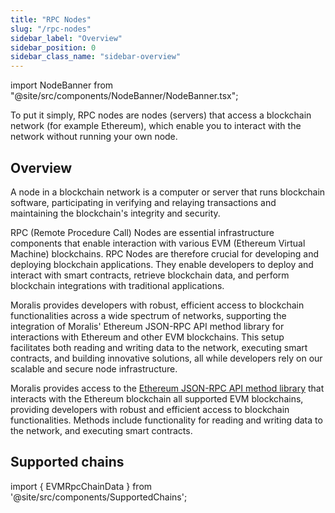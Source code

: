 ```yaml
---
title: "RPC Nodes"
slug: "/rpc-nodes"
sidebar_label: "Overview"
sidebar_position: 0
sidebar_class_name: "sidebar-overview"
---
```


import NodeBanner from "@site/src/components/NodeBanner/NodeBanner.tsx";

<NodeBanner />

To put it simply, RPC nodes are nodes (servers) that access a blockchain network (for example Ethereum), which enable you to interact with the network without running your own node.

## Overview

A node in a blockchain network is a computer or server that runs blockchain software, participating in verifying and relaying transactions and maintaining the blockchain's integrity and security.

RPC (Remote Procedure Call) Nodes are essential infrastructure components that enable interaction with various EVM (Ethereum Virtual Machine) blockchains. RPC Nodes are therefore crucial for developing and deploying blockchain applications. They enable developers to deploy and interact with smart contracts, retrieve blockchain data, and perform blockchain integrations with traditional applications.

Moralis provides developers with robust, efficient access to blockchain functionalities across a wide spectrum of networks, supporting the integration of Moralis' Ethereum JSON-RPC API method library for interactions with Ethereum and other EVM blockchains. This setup facilitates both reading and writing data to the network, executing smart contracts, and building innovative solutions, all while developers rely on our scalable and secure node infrastructure.

Moralis provides access to the [Ethereum JSON-RPC API method library](https://ethereum.org/en/developers/docs/apis/json-rpc/) that interacts with the Ethereum blockchain all supported EVM blockchains, providing developers with robust and efficient access to blockchain functionalities. Methods include functionality for reading and writing data to the network, and executing smart contracts.

## Supported chains

import { EVMRpcChainData } from '@site/src/components/SupportedChains';

<EVMRpcChainData/>

